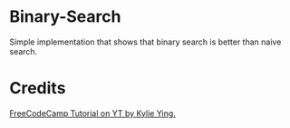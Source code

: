 # Binary-Search
Simple implementation that shows that binary search is better than naive search.

# Credits
[FreeCodeCamp Tutorial on YT by Kylie Ying.](https://youtu.be/8ext9G7xspg)
